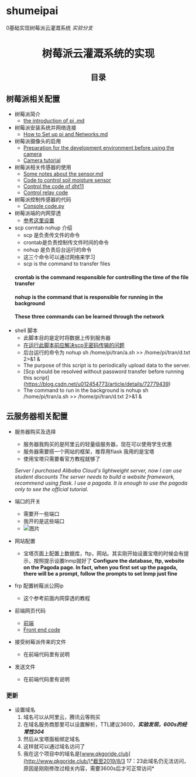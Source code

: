 # shumeipai
0基础实现树莓派云灌溉系统
*实验分支*
# <center>树莓派云灌溉系统的实现</center>
## <center>目录</center>
## 树莓派相关配置
 - 树莓派简介
    - [the introduction of pi .md](https://github.com/sogeisetsu/shumeipai/blob/master/the%20introduction%20of%20pi.md)
 - 树莓派安装系统并网络连接
    - [How to Set up pi and Networks.md](https://github.com/sogeisetsu/shumeipai/blob/master/How%20to%20Set%20up%20pi%20and%20Networks.md)
 - 树莓派摄像头的启用
    - [Preparation for the development environment before using the camera](https://github.com/sogeisetsu/shumeipai/blob/master/%E6%A0%91%E8%8E%93%E6%B4%BE%E6%91%84%E5%83%8F%E5%A4%B4%E5%BC%80%E5%8F%91%E5%89%8D%E7%9A%84%E7%8E%AF%E5%A2%83%E5%87%86%E5%A4%87.docx)
    - [Camera tutorial](https://github.com/sogeisetsu/shumeipai/blob/master/%E6%A0%91%E8%8E%93%E6%B4%BE%E5%AE%98%E6%96%B9%E6%91%84%E5%83%8F%E5%A4%B4%E4%BD%BF%E7%94%A8%E6%95%99%E7%A8%8B.docx)
 - 树莓派相关传感器的使用
    - [Some notes about the sensor.md](https://github.com/sogeisetsu/shumeipai/blob/master/Some%20notes%20about%20the%20sensor.md)
    - [Code to control soil moisture sensor](https://github.com/sogeisetsu/shumeipai/blob/master/%E5%9C%9F%E5%A3%A4.py)
    - [Control the code of dht11](https://github.com/sogeisetsu/shumeipai/blob/master/dh11.py)
    - [Control relay code](https://github.com/sogeisetsu/shumeipai/blob/master/%E7%BB%A7%E7%94%B5%E5%99%A8.py)
 - 树莓派控制传感器的代码
    - [Console code.py](https://github.com/sogeisetsu/shumeipai/blob/master/Console%20code.py)
 - 树莓派端的内网穿透
    - [参考这里设置](https://www.jianshu.com/p/a921e85280ed)
 - scp corntab nohup 介绍
    - scp 是负责传文件的命令
    - crontab是负责控制传文件时间的命令
    - nohup 是负责后台运行的命令
    - 这三个命令可以通过网络来学习
    - scp is the command to transfer files
     #### crontab is the command responsible for controlling the time of the file transfer
     #### nohup is the command that is responsible for running in the background
     #### These three commands can be learned through the network
 - shell 脚本
    - 此脚本目的是定时将数据上传到服务器
    - [在运行此脚本前应解决scp无密码传输的问题](https://blog.csdn.net/u012454773/article/details/72779439)
    - 后台运行的命令为  nohup sh /home/pi/tran/a.sh >> /home/pi/tran/d.txt 2>&1 &
    - The purpose of this script is to periodically upload data to the server.
    - [Scp should be resolved without password transfer before running this script] (https://blog.csdn.net/u012454773/article/details/72779439)
    - The command to run in the background is nohup sh /home/pi/tran/a.sh >> /home/pi/tran/d.txt 2>&1 &
## 云服务器相关配置

 - 服务器购买及选择
    - 服务器我购买的是阿里云的轻量级服务器，现在可以使用学生优惠
    - 服务器需要搭一个网站的框架，推荐用flask 我用的是宝塔
    - 使用宝塔只需要看官方教程就够了
    
    *Server I purchased Alibaba Cloud's lightweight server, now I can use student discounts
The server needs to build a website framework, recommend using flask. I use a pagoda.
It is enough to use the pagoda only to see the official tutorial.*
 - 端口的开关
    - 需要开一些端口
    - 我开的是这些端口
    - ![图片](https://img-blog.csdnimg.cn/20190727001946742.png?x-oss-process=image/watermark,type_ZmFuZ3poZW5naGVpdGk,shadow_10,text_aHR0cHM6Ly9ibG9nLmNzZG4ubmV0L3N1eXVlcw==,size_16,color_FFFFFF,t_70)
 - 网站配置
    - 宝塔页面上配置上数据库，ftp，网站。其实刚开始设置宝塔的时候会有提示，按照提示设置lnmp就好了
     **Configure the database, ftp, website on the Pagoda page. In fact, when you first set up the pagoda, there will be a prompt, follow the prompts to set lnmp just fine**
 - frp 配置树莓派公网ip
    - 这个参考前面内网穿透的教程
 - 前端网页代码
    - [前端](https://github.com/sogeisetsu/shumeipai/blob/master/index%20(2).html)
    - [Front end code](https://github.com/sogeisetsu/shumeipai/blob/master/index%20(2).html)
 - 接受树莓派传来的文件
    - 在前端代码里有说明
 - 发送文件
    - 在前端代码里有说明
### 更新

- 设置域名
   1. 域名可以从阿里云，腾讯云等购买
   2. 在域名服务商那里可以设置解析，TTL建议3600，***实验发现，600s的经常性304***
   3. 然后从宝塔面板绑定域名
   4. 这样就可以通过域名访问了
   5. 我在这个项目中的域名是[www.qkgoride.club](http://www.qkgoride.club/)*截至2019/8/3 17：23此域名仍无法访问，原因是刚刚修改过相关内容，需要3600s后才可正常访问*
